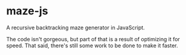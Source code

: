maze-js
=======

A recursive backtracking maze generator in JavaScript.

The code isn't gorgeous, but part of that is a result of optimizing it for speed. That said, there's still some work to be done to make it faster.
